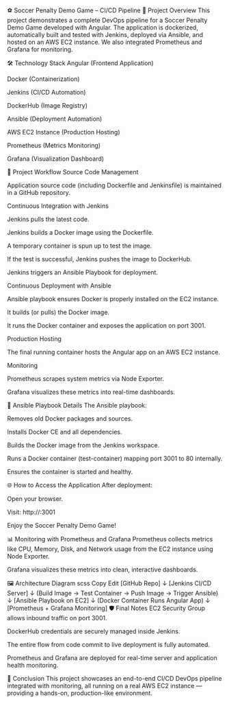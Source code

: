 ⚽ Soccer Penalty Demo Game – CI/CD Pipeline
📜 Project Overview
This project demonstrates a complete DevOps pipeline for a Soccer Penalty Demo Game developed with Angular.
The application is dockerized, automatically built and tested with Jenkins, deployed via Ansible, and hosted on an AWS EC2 instance.
We also integrated Prometheus and Grafana for monitoring.

🛠 Technology Stack
Angular (Frontend Application)

Docker (Containerization)

Jenkins (CI/CD Automation)

DockerHub (Image Registry)

Ansible (Deployment Automation)

AWS EC2 Instance (Production Hosting)

Prometheus (Metrics Monitoring)

Grafana (Visualization Dashboard)

🚀 Project Workflow
Source Code Management

Application source code (including Dockerfile and Jenkinsfile) is maintained in a GitHub repository.

Continuous Integration with Jenkins

Jenkins pulls the latest code.

Jenkins builds a Docker image using the Dockerfile.

A temporary container is spun up to test the image.

If the test is successful, Jenkins pushes the image to DockerHub.

Jenkins triggers an Ansible Playbook for deployment.

Continuous Deployment with Ansible

Ansible playbook ensures Docker is properly installed on the EC2 instance.

It builds (or pulls) the Docker image.

It runs the Docker container and exposes the application on port 3001.

Production Hosting

The final running container hosts the Angular app on an AWS EC2 instance.

Monitoring

Prometheus scrapes system metrics via Node Exporter.

Grafana visualizes these metrics into real-time dashboards.

📂 Ansible Playbook Details
The Ansible playbook:

Removes old Docker packages and sources.

Installs Docker CE and all dependencies.

Builds the Docker image from the Jenkins workspace.

Runs a Docker container (test-container) mapping port 3001 to 80 internally.

Ensures the container is started and healthy.

🌐 How to Access the Application
After deployment:

Open your browser.

Visit:
http://<Your-EC2-Public-IP>:3001

Enjoy the Soccer Penalty Demo Game!

📊 Monitoring with Prometheus and Grafana
Prometheus collects metrics like CPU, Memory, Disk, and Network usage from the EC2 instance using Node Exporter.

Grafana visualizes these metrics into clean, interactive dashboards.

🖼️ Architecture Diagram
scss
Copy
Edit
[GitHub Repo]
      ↓
[Jenkins CI/CD Server]
      ↓
(Build Image → Test Container → Push Image → Trigger Ansible)
      ↓
[Ansible Playbook on EC2]
      ↓
(Docker Container Runs Angular App)
      ↓
[Prometheus + Grafana Monitoring]
🛡️ Final Notes
EC2 Security Group allows inbound traffic on port 3001.

DockerHub credentials are securely managed inside Jenkins.

The entire flow from code commit to live deployment is fully automated.

Prometheus and Grafana are deployed for real-time server and application health monitoring.

🎯 Conclusion
This project showcases an end-to-end CI/CD DevOps pipeline integrated with monitoring, all running on a real AWS EC2 instance — providing a hands-on, production-like environment.
